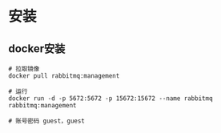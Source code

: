 
# 安装
## docker安装
```shell script
# 拉取镜像
docker pull rabbitmq:management

# 运行
docker run -d -p 5672:5672 -p 15672:15672 --name rabbitmq rabbitmq:management

# 账号密码 guest，guest
```


 



